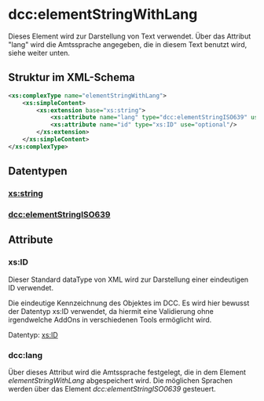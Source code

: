 # dcc:elementStringWithLang

Dieses Element wird zur Darstellung von Text verwendet. Über das Attribut "lang" 
wird die Amtssprache angegeben, die in diesem Text benutzt wird, siehe weiter unten.

## Struktur im XML-Schema
```xml
<xs:complexType name="elementStringWithLang">
	<xs:simpleContent>
		<xs:extension base="xs:string">
			<xs:attribute name="lang" type="dcc:elementStringISO639" use="optional"/>
			<xs:attribute name="id" type="xs:ID" use="optional"/>
		</xs:extension>
	</xs:simpleContent>
</xs:complexType>
```

## Datentypen

### [xs:string](https://www.w3.org/TR/xmlschema-2/#string)

### [dcc:elementStringISO639](elementStringISO639.md)

## Attribute

### xs:ID
Dieser Standard dataType von XML wird zur Darstellung einer eindeutigen ID verwendet.

Die eindeutige Kennzeichnung des Objektes im DCC. Es wird hier bewusst der Datentyp 
xs:ID verwendet, da hiermit eine Validierung ohne irgendwelche AddOns in verschiedenen 
Tools ermöglicht wird.

Datentyp: [xs:ID](https://www.w3.org/TR/xmlschema-2/#ID)


### dcc:lang

Über dieses Attribut wird die Amtssprache festgelegt, die in dem Element 
*elementStringWithLang* abgespeichert wird. Die möglichen Sprachen werden über das
Element *dcc:elementStringISO0639* gesteuert.


